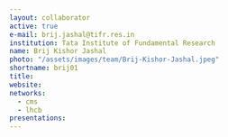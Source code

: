 ```yaml
---
layout: collaborator
active: true
e-mail: brij.jashal@tifr.res.in
institution: Tata Institute of Fundamental Research
name: Brij Kishor Jashal
photo: "/assets/images/team/Brij-Kishor-Jashal.jpeg"
shortname: brij01
title: 
website: 
networks:
  - cms
  - lhcb
presentations:
---
```


